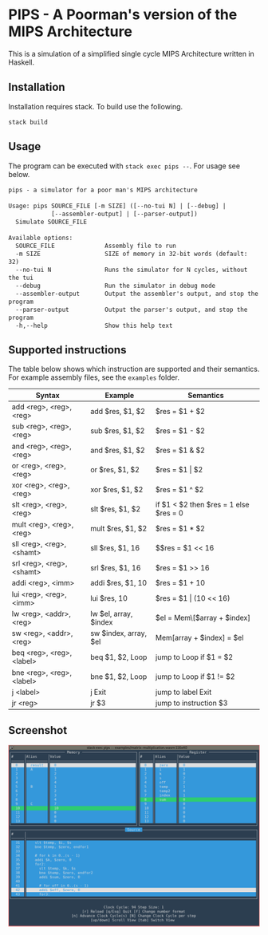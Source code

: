 # PIPS - A Poorman's version of the MIPS Architecture
This is a simulation of a simplified single cycle MIPS Architecture written in Haskell.

## Installation
Installation requires stack. To build use the following.
```
stack build
```
## Usage
The program can be executed with `stack exec pips --`. For usage see below.

```
pips - a simulator for a poor man's MIPS architecture

Usage: pips SOURCE_FILE [-m SIZE] ([--no-tui N] | [--debug] |
            [--assembler-output] | [--parser-output])
  Simulate SOURCE_FILE

Available options:
  SOURCE_FILE              Assembly file to run
  -m SIZE                  SIZE of memory in 32-bit words (default: 32)
  --no-tui N               Runs the simulator for N cycles, without the tui
  --debug                  Run the simulator in debug mode
  --assembler-output       Output the assembler's output, and stop the program
  --parser-output          Output the parser's output, and stop the program
  -h,--help                Show this help text

```

## Supported instructions
The table below shows which instruction are supported and their semantics. 
For example assembly files, see the `examples` folder.

| Syntax                          | Example               | Semantics                              |
| ---                             | ---                   | ---                                    |
| add \<reg\>, \<reg\>, \<reg\>   | add $res, $1, $2      | $res = $1 + $2                         |
| sub \<reg\>, \<reg\>, \<reg\>   | sub $res, $1, $2      | $res = $1 - $2                         |
| and \<reg\>, \<reg\>, \<reg\>   | and $res, $1, $2      | $res = $1 & $2                         |
| or \<reg\>,  \<reg\>, \<reg\>   | or $res, $1, $2       | $res = $1 \| $2                        |
| xor \<reg\>, \<reg\>, \<reg\>   | xor $res, $1, $2      | $res = $1 ^ $2                         |
| slt \<reg\>, \<reg\>, \<reg\>   |  slt $res, $1, $2     | if $1 < $2 then $res = 1 else $res = 0 |
| mult \<reg\>, \<reg\>, \<reg\>  | mult $res, $1, $2     | $res = $1 \* $2                        |
| sll \<reg\>, \<reg\>, \<shamt\> | sll $res, $1, 16      | $$res = $1 << 16                       |
| srl \<reg\>, \<reg\>, \<shamt\> | srl $res, $1, 16      | $res = $1 >> 16                        |
| addi \<reg\>, \<imm\>           | addi $res, $1, 10     | $res = $1 + 10                         |
| lui \<reg\>, \<reg\>, \<imm\>   | lui $res, 10          | $res = $1 \| (10 << 16)                |
| lw \<reg\>, \<addr\>, \<reg\>   | lw $el, array, $index | $el = Mem\[$array + $index\]           |
| sw \<reg\>, \<addr\>, \<reg\>   | sw $index, array, $el | Mem\[array + $index\] = $el            |
| beq \<reg\>, \<reg\>, \<label\> | beq $1, $2, Loop      | jump to Loop if $1 = $2                |
| bne \<reg\>, \<reg\>, \<label\> | bne $1, $2, Loop      | jump to Loop if $1 != $2               |
| j \<label\>                     | j Exit                | jump to label Exit                     |
| jr \<reg\>                      | jr $3                 | jump to instruction $3                 |

## Screenshot
![](screenshot/pips.png)
